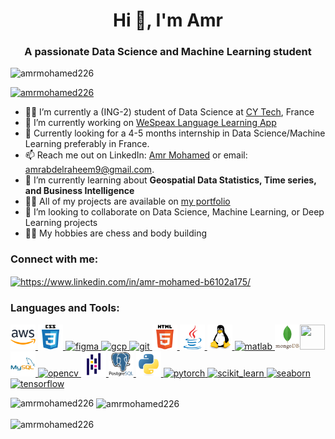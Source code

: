 <h1 align="center">Hi 👋, I'm Amr</h1>
<h3 align="center">A passionate Data Science and Machine Learning student</h3>

<p align="left"> <img src="https://komarev.com/ghpvc/?username=amrmohamed226&label=Profile%20views&color=0e75b6&style=flat" alt="amrmohamed226" /> </p>

<p align="left"> <a href="https://github.com/ryo-ma/github-profile-trophy"><img src="https://github-profile-trophy.vercel.app/?username=amrmohamed226" alt="amrmohamed226" /></a> </p>

- :man_student: I’m currently a (ING-2) student of Data Science at [CY Tech](https://cytech.cyu.fr/), France
- 🔭 I’m currently working on [WeSpeax Language Learning App](https://github.com/hugolpz/WeSpeaxExos)
- 🤔 Currently looking for a 4-5 months internship in Data Science/Machine Learning preferably in France.
- 📫 Reach me out on LinkedIn: [Amr Mohamed](https://www.linkedin.com/in/amr-mohamed-b6102a175/) or email: amrabdelraheem9@gmail.com.
- 🌱 I’m currently learning about **Geospatial Data Statistics, Time series, and Business Intelligence**
- 👨‍💻 All of my projects are available on [my portfolio](https://amrmohamed226.github.io/AmrMohamed266-s_Portfolio/)
- 👯 I’m looking to collaborate on Data Science, Machine Learning, or Deep Learning projects
- :weight_lifting_man: My hobbies are chess and body building

<h3 align="left">Connect with me:</h3>
<p align="left">
<a href="https://linkedin.com/in/https://www.linkedin.com/in/amr-mohamed-b6102a175/" target="blank"><img align="center" src="https://raw.githubusercontent.com/rahuldkjain/github-profile-readme-generator/master/src/images/icons/Social/linked-in-alt.svg" alt="https://www.linkedin.com/in/amr-mohamed-b6102a175/" height="30" width="40" /></a>
</p>

<h3 align="left">Languages and Tools:</h3>
<p align="left"> <a href="https://aws.amazon.com" target="_blank" rel="noreferrer"> <img src="https://raw.githubusercontent.com/devicons/devicon/master/icons/amazonwebservices/amazonwebservices-original-wordmark.svg" alt="aws" width="40" height="40"/> </a> <a href="https://www.w3schools.com/css/" target="_blank" rel="noreferrer"> <img src="https://raw.githubusercontent.com/devicons/devicon/master/icons/css3/css3-original-wordmark.svg" alt="css3" width="40" height="40"/> </a> <a href="https://www.figma.com/" target="_blank" rel="noreferrer"> <img src="https://www.vectorlogo.zone/logos/figma/figma-icon.svg" alt="figma" width="40" height="40"/> </a> <a href="https://cloud.google.com" target="_blank" rel="noreferrer"> <img src="https://www.vectorlogo.zone/logos/google_cloud/google_cloud-icon.svg" alt="gcp" width="40" height="40"/> </a> <a href="https://git-scm.com/" target="_blank" rel="noreferrer"> <img src="https://www.vectorlogo.zone/logos/git-scm/git-scm-icon.svg" alt="git" width="40" height="40"/> </a> <a href="https://www.w3.org/html/" target="_blank" rel="noreferrer"> <img src="https://raw.githubusercontent.com/devicons/devicon/master/icons/html5/html5-original-wordmark.svg" alt="html5" width="40" height="40"/> </a> <a href="https://www.java.com" target="_blank" rel="noreferrer"> <img src="https://raw.githubusercontent.com/devicons/devicon/master/icons/java/java-original.svg" alt="java" width="40" height="40"/> </a> <a href="https://www.linux.org/" target="_blank" rel="noreferrer"> <img src="https://raw.githubusercontent.com/devicons/devicon/master/icons/linux/linux-original.svg" alt="linux" width="40" height="40"/> </a> <a href="https://www.mathworks.com/" target="_blank" rel="noreferrer"> <img src="https://upload.wikimedia.org/wikipedia/commons/2/21/Matlab_Logo.png" alt="matlab" width="40" height="40"/> </a> <a href="https://www.mongodb.com/" target="_blank" rel="noreferrer"> <img src="https://raw.githubusercontent.com/devicons/devicon/master/icons/mongodb/mongodb-original-wordmark.svg" alt="mongodb" width="40" height="40"/></a><a href="/" class="mr-8"><img width="40" height="40" src="https://dist.neo4j.com/wp-content/uploads/20210423072428/neo4j-logo-2020-1.svg" alt=""><a href="https://www.mysql.com/" target="_blank" rel="noreferrer"> <img src="https://raw.githubusercontent.com/devicons/devicon/master/icons/mysql/mysql-original-wordmark.svg" alt="mysql" width="40" height="40"/> </a> <a href="https://opencv.org/" target="_blank" rel="noreferrer"> <img src="https://www.vectorlogo.zone/logos/opencv/opencv-icon.svg" alt="opencv" width="40" height="40"/> </a> <a href="https://pandas.pydata.org/" target="_blank" rel="noreferrer"> <img src="https://raw.githubusercontent.com/devicons/devicon/2ae2a900d2f041da66e950e4d48052658d850630/icons/pandas/pandas-original.svg" alt="pandas" width="40" height="40"/> </a> <a href="https://www.postgresql.org" target="_blank" rel="noreferrer"> <img src="https://raw.githubusercontent.com/devicons/devicon/master/icons/postgresql/postgresql-original-wordmark.svg" alt="postgresql" width="40" height="40"/> </a> <a href="https://www.python.org" target="_blank" rel="noreferrer"> <img src="https://raw.githubusercontent.com/devicons/devicon/master/icons/python/python-original.svg" alt="python" width="40" height="40"/> </a> <a href="https://pytorch.org/" target="_blank" rel="noreferrer"> <img src="https://www.vectorlogo.zone/logos/pytorch/pytorch-icon.svg" alt="pytorch" width="40" height="40"/> </a> <a href="https://scikit-learn.org/" target="_blank" rel="noreferrer"> <img src="https://upload.wikimedia.org/wikipedia/commons/0/05/Scikit_learn_logo_small.svg" alt="scikit_learn" width="40" height="40"/> </a> <a href="https://seaborn.pydata.org/" target="_blank" rel="noreferrer"> <img src="https://seaborn.pydata.org/_images/logo-mark-lightbg.svg" alt="seaborn" width="40" height="40"/> </a> <a href="https://www.tensorflow.org" target="_blank" rel="noreferrer"> <img src="https://www.vectorlogo.zone/logos/tensorflow/tensorflow-icon.svg" alt="tensorflow" width="40" height="40"/> </a> </p>

<p><img align="left" src="https://github-readme-stats.vercel.app/api/top-langs?username=amrmohamed226&show_icons=true&locale=en&layout=compact" alt="amrmohamed226" /></p>

<p>&nbsp;<img align="center" src="https://github-readme-stats.vercel.app/api?username=amrmohamed226&show_icons=true&locale=en" alt="amrmohamed226" /></p>

<p><img align="center" src="https://github-readme-streak-stats.herokuapp.com/?user=amrmohamed226&" alt="amrmohamed226" /></p>


<!--

### Hi there 👋


**AmrMohamed226/AmrMohamed226** is a ✨ _special_ ✨ repository because its `README.md` (this file) appears on your GitHub profile.

Here are some ideas to get you started:

- 🔭 I’m currently a senior undergraduate student at CY Tech, France
- 👯 I’m looking to collaborate on Data Science, Machine Learning, or Deep Learning projects
- 🤔 Currently looking for a 4-6 months internship in Data Science/Machine Learning preferably in France.
- 📫 Reach me out on
: [Amr Mohamed](https://www.linkedin.com/in/amr-mohamed-b6102a175/).
- :weight_lifting_man: My hobbies are chess and body building
-->
